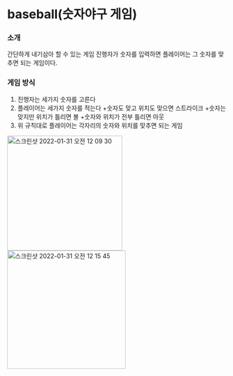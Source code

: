 # baseball(숫자야구 게임)

### 소개
간단하게 내기삼아 할 수 있는 게임
진행자가 숫자를 입력하면 플레이어는 그 숫자를 맞추면 되는 게임이다.


### 게임 방식
1. 진행자는 세가지 숫자를 고른다
2. 플레이어는 세가지 숫자를 적는다
+숫자도 맞고 위치도 맞으면 스트라이크
+숫자는 맞지만 위치가 틀리면 볼
+숫자와 위치가 전부 틀리면 아웃
3. 위 규칙대로 플레이어는 각자리의 숫자와 위치를 맞추면 되는 게임

<img width="264" alt="스크린샷 2022-01-31 오전 12 09 30" src="https://user-images.githubusercontent.com/66238470/151705589-04960e87-dbfa-4c16-aa5b-a76271cfdf5c.png">
<img width="272" alt="스크린샷 2022-01-31 오전 12 15 45" src="https://user-images.githubusercontent.com/66238470/151705588-2bcc8b9d-0186-4fa3-9055-c7f2755f7e1d.png">

